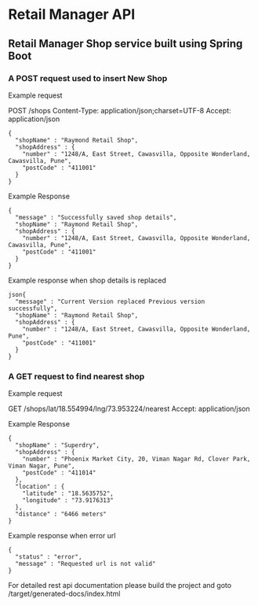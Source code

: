 # Retail Manager API

## Retail Manager Shop service built using Spring Boot


### A POST request used to insert New Shop

Example request

POST /shops
Content-Type: application/json;charset=UTF-8
Accept: application/json

```
{
  "shopName" : "Raymond Retail Shop",
  "shopAddress" : {
    "number" : "1248/A, East Street, Cawasvilla, Opposite Wonderland, Cawasvilla, Pune",
    "postCode" : "411001"
  }
}
```

Example Response

```
{
  "message" : "Successfully saved shop details",
  "shopName" : "Raymond Retail Shop",
  "shopAddress" : {
    "number" : "1248/A, East Street, Cawasvilla, Opposite Wonderland, Cawasvilla, Pune",
    "postCode" : "411001"
  }
}
```

Example response when shop details is replaced

```
json{
  "message" : "Current Version replaced Previous version successfully",
  "shopName" : "Raymond Retail Shop",
  "shopAddress" : {
    "number" : "1248/A, East Street, Cawasvilla, Opposite Wonderland, Pune",
    "postCode" : "411001"
  }
}

```

### A GET request to find nearest shop

Example request

GET /shops/lat/18.554994/lng/73.953224/nearest
Accept: application/json

Example Response

```
{
  "shopName" : "Superdry",
  "shopAddress" : {
    "number" : "Phoenix Market City, 20, Viman Nagar Rd, Clover Park, Viman Nagar, Pune",
    "postCode" : "411014"
  },
  "location" : {
    "latitude" : "18.5635752",
    "longitude" : "73.9176313"
  },
  "distance" : "6466 meters"
}
```

Example response when error url

```
{
  "status" : "error",
  "message" : "Requested url is not valid"
}
```



For detailed rest api documentation please build the project and goto /target/generated-docs/index.html